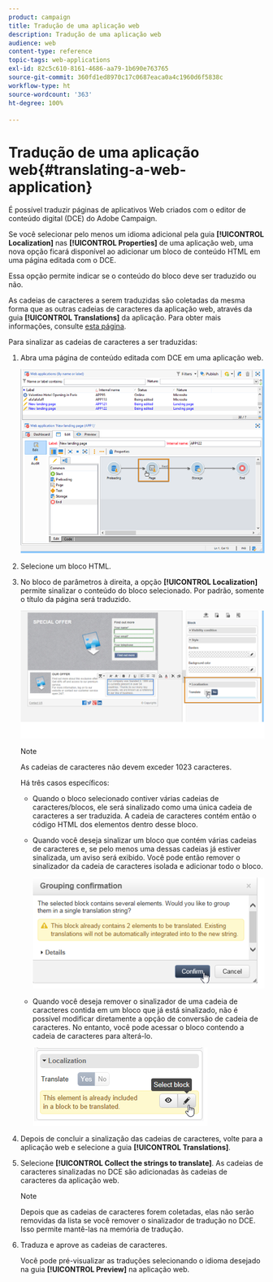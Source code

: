 ```yaml
---
product: campaign
title: Tradução de uma aplicação web
description: Tradução de uma aplicação web
audience: web
content-type: reference
topic-tags: web-applications
exl-id: 82c5c610-8161-4686-aa79-1b690e763765
source-git-commit: 360fd1ed8970c17c0687eaca0a4c1960d6f5838c
workflow-type: ht
source-wordcount: '363'
ht-degree: 100%

---
```


# Tradução de uma aplicação web{#translating-a-web-application}

É possível traduzir páginas de aplicativos Web criados com o editor de conteúdo digital (DCE) do Adobe Campaign.

Se você selecionar pelo menos um idioma adicional pela guia **[!UICONTROL Localization]** nas **[!UICONTROL Properties]** de uma aplicação web, uma nova opção ficará disponível ao adicionar um bloco de conteúdo HTML em uma página editada com o DCE.

Essa opção permite indicar se o conteúdo do bloco deve ser traduzido ou não.

As cadeias de caracteres a serem traduzidas são coletadas da mesma forma que as outras cadeias de caracteres da aplicação web, através da guia **[!UICONTROL Translations]** da aplicação. Para obter mais informações, consulte [esta página](translating-a-web-form.md).

Para sinalizar as cadeias de caracteres a ser traduzidas:

1. Abra uma página de conteúdo editada com DCE em uma aplicação web.

   ![](assets/dce_translation_3.png)

1. Selecione um bloco HTML.
1. No bloco de parâmetros à direita, a opção **[!UICONTROL Localization]** permite sinalizar o conteúdo do bloco selecionado. Por padrão, somente o título da página será traduzido.

   ![](assets/dce_translation_1.png)

   >[!NOTE]
   >
   >As cadeias de caracteres não devem exceder 1023 caracteres.

   Há três casos específicos:

   * Quando o bloco selecionado contiver várias cadeias de caracteres/blocos, ele será sinalizado como uma única cadeia de caracteres a ser traduzida. A cadeia de caracteres contém então o código HTML dos elementos dentro desse bloco.
   * Quando você deseja sinalizar um bloco que contém várias cadeias de caracteres e, se pelo menos uma dessas cadeias já estiver sinalizada, um aviso será exibido. Você pode então remover o sinalizador da cadeia de caracteres isolada e adicionar todo o bloco.

      ![](assets/dce_translation_4.png)

   * Quando você deseja remover o sinalizador de uma cadeia de caracteres contida em um bloco que já está sinalizado, não é possível modificar diretamente a opção de conversão de cadeia de caracteres. No entanto, você pode acessar o bloco contendo a cadeia de caracteres para alterá-lo.

      ![](assets/dce_translation_2.png)

1. Depois de concluir a sinalização das cadeias de caracteres, volte para a aplicação web e selecione a guia **[!UICONTROL Translations]**.
1. Selecione **[!UICONTROL Collect the strings to translate]**. As cadeias de caracteres sinalizadas no DCE são adicionadas às cadeias de caracteres da aplicação web.

   >[!NOTE]
   >
   >Depois que as cadeias de caracteres forem coletadas, elas não serão removidas da lista se você remover o sinalizador de tradução no DCE. Isso permite mantê-las na memória de tradução.

1. Traduza e aprove as cadeias de caracteres.

   Você pode pré-visualizar as traduções selecionando o idioma desejado na guia **[!UICONTROL Preview]** na aplicação web.
